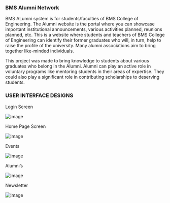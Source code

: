 ### BMS Alumni Network
BMS ALumni system is for students/faculties of BMS College of Engineering.
The Alumni website is the portal where you can showcase important institutional announcements, various activities planned, reunions planned, etc.
This is a website where students and teachers of BMS College of Engineering can identify their former graduates who will, in turn, help to raise the profile of the university. Many alumni associations aim to bring together like-minded individuals.

This project was made to bring knowledge to students about various graduates who belong in the Alumni. Alumni can play an active role in voluntary programs like mentoring students in their areas of expertise. They could also play a significant role in contributing scholarships to deserving students.

### USER INTERFACE DESIGNS

Login Screen

![image](https://github.com/crveda/BMS_alumini_project/assets/84971383/f05cbb2e-be46-4006-b56d-799e62f62cff)

Home Page Screen

![image](https://github.com/crveda/BMS_alumini_project/assets/84971383/bcaf018d-a241-40b7-af74-6ab748c1d116)

 Events 

 ![image](https://github.com/crveda/BMS_alumini_project/assets/84971383/b1cbf20a-0cec-4a70-b619-8676a2a6c4db)

Alumni’s

![image](https://github.com/crveda/BMS_alumini_project/assets/84971383/5376ee9f-1da7-4ffb-8f61-8c3c20ab411c)

Newsletter

![image](https://github.com/crveda/BMS_alumini_project/assets/84971383/5cad1384-dac2-498f-afe7-4cf153abd93a)

